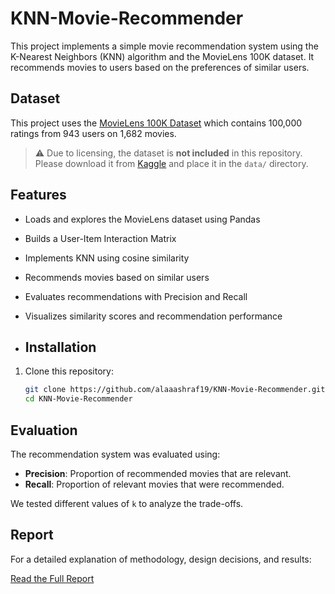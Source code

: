 # KNN-Movie-Recommender

This project implements a simple movie recommendation system using the K-Nearest Neighbors (KNN) algorithm and the MovieLens 100K dataset. It recommends movies to users based on the preferences of similar users.


## Dataset

This project uses the [MovieLens 100K Dataset](https://www.kaggle.com/datasets) which contains 100,000 ratings from 943 users on 1,682 movies.

> ⚠️ Due to licensing, the dataset is **not included** in this repository. Please download it from [Kaggle](https://www.kaggle.com/datasets) and place it in the `data/` directory.

## Features

- Loads and explores the MovieLens dataset using Pandas
- Builds a User-Item Interaction Matrix
- Implements KNN using cosine similarity
- Recommends movies based on similar users
- Evaluates recommendations with Precision and Recall
- Visualizes similarity scores and recommendation performance

- ## Installation

1. Clone this repository:
   ```bash
   git clone https://github.com/alaaashraf19/KNN-Movie-Recommender.git
   cd KNN-Movie-Recommender


## Evaluation

The recommendation system was evaluated using:

- **Precision**: Proportion of recommended movies that are relevant.
- **Recall**: Proportion of relevant movies that were recommended.

We tested different values of `k` to analyze the trade-offs.

## Report

For a detailed explanation of methodology, design decisions, and results:

[Read the Full Report](./Report.pdf)
